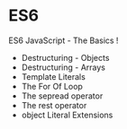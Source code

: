 # ES6
ES6 JavaScript - The Basics !
- Destructuring - Objects
- Destructuring - Arrays
- Template Literals
- The For Of Loop
- The sepread operator
- The rest operator
- object Literal Extensions


